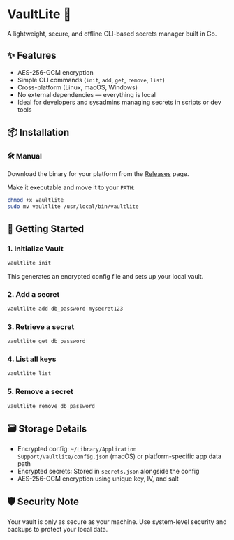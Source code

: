 # VaultLite 🔐

A lightweight, secure, and offline CLI-based secrets manager built in Go.

## ✨ Features

- AES-256-GCM encryption
- Simple CLI commands (`init`, `add`, `get`, `remove`, `list`)
- Cross-platform (Linux, macOS, Windows)
- No external dependencies — everything is local
- Ideal for developers and sysadmins managing secrets in scripts or dev tools

## 📦 Installation

### 🛠 Manual

Download the binary for your platform from the [Releases](https://github.com/arulmozhikumar7/vaultlite/releases) page.

Make it executable and move it to your `PATH`:

```sh
chmod +x vaultlite
sudo mv vaultlite /usr/local/bin/vaultlite
````

## 🚀 Getting Started

### 1. Initialize Vault

```sh
vaultlite init
```

This generates an encrypted config file and sets up your local vault.

### 2. Add a secret

```sh
vaultlite add db_password mysecret123
```

### 3. Retrieve a secret

```sh
vaultlite get db_password
```

### 4. List all keys

```sh
vaultlite list
```

### 5. Remove a secret

```sh
vaultlite remove db_password
```

## 🗃 Storage Details

* Encrypted config: `~/Library/Application Support/vaultlite/config.json` (macOS) or platform-specific app data path
* Encrypted secrets: Stored in `secrets.json` alongside the config
* AES-256-GCM encryption using unique key, IV, and salt

## 🛡 Security Note

Your vault is only as secure as your machine. Use system-level security and backups to protect your local data.

